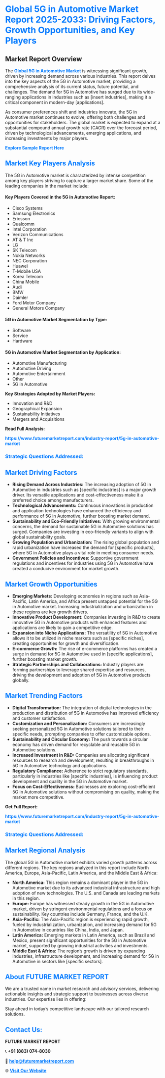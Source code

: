 <h1 style="color: #007BFF;">Global 5G in Automotive Market Report 2025-2033: Driving Factors, Growth Opportunities, and Key Players</h1>

<section id="overview">
<h2>Market Report Overview</h2>
<p>The <a href="https://www.futuremarketreport.com/industry-report/5g-in-automotive-market" style="color: #007BFF; text-decoration: none;"><strong>Global 5G in Automotive Market</strong></a> is witnessing significant growth, driven by increasing demand across various industries. This report delves into the key aspects of the 5G in Automotive market, providing a comprehensive analysis of its current status, future potential, and challenges. The demand for 5G in Automotive has surged due to its wide-ranging applications in industries such as [insert industries], making it a critical component in modern-day [applications].</p>
<p>As consumer preferences shift and industries innovate, the 5G in Automotive market continues to evolve, offering both challenges and opportunities for stakeholders. The global market is expected to expand at a substantial compound annual growth rate (CAGR) over the forecast period, driven by technological advancements, emerging applications, and increasing investments by major players.</p>
</section>

<section id="overview">
<p><a href="https://www.futuremarketreport.com/request-sample/reportId=120103" style="color: #007BFF; text-decoration: none;"><strong>Explore Sample Report Here</strong></a></p>
</section>

<section id="key-players">
<h2 style="color: #007BFF;">Market Key Players Analysis</h2>
<p>The 5G in Automotive market is characterized by intense competition among key players striving to capture a larger market share. Some of the leading companies in the market include:</p>
<h4>Key Players Covered in the 5G in Automotive Report:</h4>
<ul><li>Cisco Systems</li><li>Samsung Electronics</li><li>Ericsson</li><li>Qualcomm</li><li>Intel Corporation</li><li>Verizon Communications</li><li>AT &amp; T Inc</li><li>LG</li><li>SK Telecom</li><li>Nokia Networks</li><li>NEC Corporation</li><li>Huawei</li><li>T-Mobile USA</li><li>Korea Telecom</li><li>China Mobile</li><li>Audi</li><li>BMW</li><li>Daimler</li><li>Ford Motor Company</li><li>General Motors Company</li></ul>
<h4>5G in Automotive Market Segmentation by Type:</h4>
<ul><li>Software</li><li>Service</li><li>Hardware</li></ul>

<h4>5G in Automotive Market Segmentation by Application:</h4>
<ul><li>Automotive Manufacturing</li><li>Automotive Driving</li><li>Automotive Entertainment</li><li>Other</li><li>5G in Automotive</li></ul>
<p><strong>Key Strategies Adopted by Market Players:</strong></p>
<ul>
<li>Innovation and R&D</li>
<li>Geographical Expansion</li>
<li>Sustainability Initiatives</li>
<li>Mergers and Acquisitions</li>
</ul>
</section>

<section>
<p><strong>Read Full Analysis: </strong></p><a href="https://www.futuremarketreport.com/industry-report/5g-in-automotive-market" style="color: #007BFF; text-decoration: none;"><strong>https://www.futuremarketreport.com/industry-report/5g-in-automotive-market</strong></a>
<h3 style="color: #007BFF;">Strategic Questions Addressed:</h3>
</section>

<section id="driving-factors">
<h2 style="color: #007BFF;">Market Driving Factors</h2>
<ul>
<li><strong>Rising Demand Across Industries:</strong> The increasing adoption of 5G in Automotive in industries such as [specific industries] is a major growth driver. Its versatile applications and cost-effectiveness make it a preferred choice among manufacturers.</li>
<li><strong>Technological Advancements:</strong> Continuous innovations in production and application technologies have enhanced the efficiency and performance of 5G in Automotive, further boosting market demand.</li>
<li><strong>Sustainability and Eco-Friendly Initiatives:</strong> With growing environmental concerns, the demand for sustainable 5G in Automotive solutions has surged. Companies are investing in eco-friendly variants to align with global sustainability goals.</li>
<li><strong>Growing Population and Urbanization:</strong> The rising global population and rapid urbanization have increased the demand for [specific products], where 5G in Automotive plays a vital role in meeting consumer needs.</li>
<li><strong>Government Policies and Incentives:</strong> Supportive government regulations and incentives for industries using 5G in Automotive have created a conducive environment for market growth.</li>
</ul>
</section>

<section id="growth-opportunities">
<h2 style="color: #007BFF;">Market Growth Opportunities</h2>
<ul>
<li><strong>Emerging Markets:</strong> Developing economies in regions such as Asia-Pacific, Latin America, and Africa present untapped potential for the 5G in Automotive market. Increasing industrialization and urbanization in these regions are key growth drivers.</li>
<li><strong>Innovative Product Development:</strong> Companies investing in R&D to create innovative 5G in Automotive products with enhanced features and applications are likely to gain a competitive edge.</li>
<li><strong>Expansion into Niche Applications:</strong> The versatility of 5G in Automotive allows it to be utilized in niche markets such as [specific niches], creating opportunities for growth and diversification.</li>
<li><strong>E-commerce Growth:</strong> The rise of e-commerce platforms has created a surge in demand for 5G in Automotive used in [specific applications], further boosting market growth.</li>
<li><strong>Strategic Partnerships and Collaborations:</strong> Industry players are forming partnerships to leverage shared expertise and resources, driving the development and adoption of 5G in Automotive products globally.</li>
</ul>
</section>

<section id="trending-factors">
<h2 style="color: #007BFF;">Market Trending Factors</h2>
<ul>
<li><strong>Digital Transformation:</strong> The integration of digital technologies in the production and distribution of 5G in Automotive has improved efficiency and customer satisfaction.</li>
<li><strong>Customization and Personalization:</strong> Consumers are increasingly seeking personalized 5G in Automotive solutions tailored to their specific needs, prompting companies to offer customizable options.</li>
<li><strong>Sustainability and Circular Economy:</strong> The push towards a circular economy has driven demand for recyclable and reusable 5G in Automotive solutions.</li>
<li><strong>Increased Investment in R&D:</strong> Companies are allocating significant resources to research and development, resulting in breakthroughs in 5G in Automotive technology and applications.</li>
<li><strong>Regulatory Compliance:</strong> Adherence to strict regulatory standards, particularly in industries like [specific industries], is influencing product development and quality in the 5G in Automotive market.</li>
<li><strong>Focus on Cost-Effectiveness:</strong> Businesses are exploring cost-efficient 5G in Automotive solutions without compromising on quality, making the market more competitive.</li>
</ul>
</section>

<section>
<p><strong>Get Full Report: </strong></p><a href="https://www.futuremarketreport.com/industry-report/5g-in-automotive-market" style="color: #007BFF; text-decoration: none;"><strong>https://www.futuremarketreport.com/industry-report/5g-in-automotive-market</strong></a>
<h3 style="color: #007BFF;">Strategic Questions Addressed:</h3>
</section>


<section id="regional-analysis">
<h2 style="color: #007BFF;">Market Regional Analysis</h2>
<p>The global 5G in Automotive market exhibits varied growth patterns across different regions. The key regions analyzed in this report include North America, Europe, Asia-Pacific, Latin America, and the Middle East & Africa:</p>
<ul>
<li><strong>North America:</strong> This region remains a dominant player in the 5G in Automotive market due to its advanced industrial infrastructure and high adoption of new technologies. The U.S. and Canada are leading markets in this region.</li>
<li><strong>Europe:</strong> Europe has witnessed steady growth in the 5G in Automotive market, driven by stringent environmental regulations and a focus on sustainability. Key countries include Germany, France, and the U.K.</li>
<li><strong>Asia-Pacific:</strong> The Asia-Pacific region is experiencing rapid growth, fueled by industrialization, urbanization, and increasing demand for 5G in Automotive in countries like China, India, and Japan.</li>
<li><strong>Latin America:</strong> Emerging markets in Latin America, such as Brazil and Mexico, present significant opportunities for the 5G in Automotive market, supported by growing industrial activities and investments.</li>
<li><strong>Middle East & Africa:</strong> The region’s growth is driven by expanding industries, infrastructure development, and increasing demand for 5G in Automotive in sectors like [specific sectors].</li>
</ul>
</section>

<footer>
<h2 style="color: #007BFF;">About FUTURE MARKET REPORT</h2>
<p>We are a trusted name in market research and advisory services, delivering actionable insights and strategic support to businesses across diverse industries. Our expertise lies in offering:</p>

<p>Stay ahead in today’s competitive landscape with our tailored research solutions.</p>

<h2 style="color: #007BFF;">Contact Us:</h2>
<p><strong>FUTURE MARKET REPORT</strong></p>
<p>📞 <strong>+91 (883) 074-8030</strong></p>
<p>📧 <strong><a href="mailto:help@futuremarketreport.com" style="color: #007BFF;">help@futuremarketreport.com</a></strong></p>
<p>🌐 <strong><a href="https://www.futuremarketreport.com/" style="color: #007BFF;">Visit Our Website</a></strong></p>
</footer>